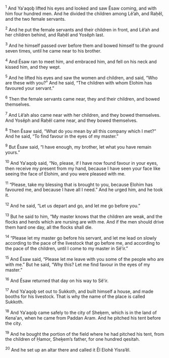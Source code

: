 <sup>1</sup> And Ya‛aqoḇ lifted his eyes and looked and saw Ĕsaw coming, and with him four hundred men. And he divided the children among Lĕ’ah, and Raḥĕl, and the two female servants.

<sup>2</sup> And he put the female servants and their children in front, and Lĕ’ah and her children behind, and Raḥĕl and Yosĕph last.

<sup>3</sup> And he himself passed over before them and bowed himself to the ground seven times, until he came near to his brother.

<sup>4</sup> And Ĕsaw ran to meet him, and embraced him, and fell on his neck and kissed him, and they wept.

<sup>5</sup> And he lifted his eyes and saw the women and children, and said, “Who are these with you?” And he said, “The children with whom Elohim has favoured your servant.”

<sup>6</sup> Then the female servants came near, they and their children, and bowed themselves.

<sup>7</sup> And Lĕ’ah also came near with her children, and they bowed themselves. And Yosĕph and Raḥĕl came near, and they bowed themselves.

<sup>8</sup> Then Ĕsaw said, “What do you mean by all this company which I met?” And he said, “To find favour in the eyes of my master.”

<sup>9</sup> But Ĕsaw said, “I have enough, my brother, let what you have remain yours.”

<sup>10</sup> And Ya‛aqoḇ said, “No, please, if I have now found favour in your eyes, then receive my present from my hand, because I have seen your face like seeing the face of Elohim, and you were pleased with me.

<sup>11</sup> “Please, take my blessing that is brought to you, because Elohim has favoured me, and because I have all I need.” And he urged him, and he took it.

<sup>12</sup> And he said, “Let us depart and go, and let me go before you.”

<sup>13</sup> But he said to him, “My master knows that the children are weak, and the flocks and herds which are nursing are with me. And if the men should drive them hard one day, all the flocks shall die.

<sup>14</sup> “Please let my master go before his servant, and let me lead on slowly according to the pace of the livestock that go before me, and according to the pace of the children, until I come to my master in Sĕ‛ir.”

<sup>15</sup> And Ĕsaw said, “Please let me leave with you some of the people who are with me.” But he said, “Why this? Let me find favour in the eyes of my master.”

<sup>16</sup> And Ĕsaw returned that day on his way to Sĕ‛ir.

<sup>17</sup> And Ya‛aqoḇ set out to Sukkoth, and built himself a house, and made booths for his livestock. That is why the name of the place is called Sukkoth.

<sup>18</sup> And Ya‛aqoḇ came safely to the city of Sheḵem, which is in the land of Kena‛an, when he came from Paddan Aram. And he pitched his tent before the city.

<sup>19</sup> And he bought the portion of the field where he had pitched his tent, from the children of Ḥamor, Sheḵem’s father, for one hundred qesitah.

<sup>20</sup> And he set up an altar there and called it Ĕl Elohĕ Yisra’ĕl.

